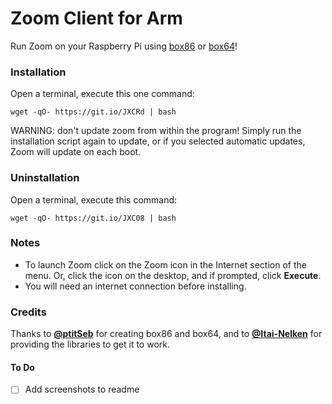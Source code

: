 # Zoom Client for Arm
Run Zoom on your Raspberry Pi using [box86](https://github.com/ptitSeb/box86/) or [box64](https://github.com/ptitSeb/box64/)!

### Installation
Open a terminal, execute this one command:
```
wget -qO- https://git.io/JXCRd | bash
```
WARNING: don't update zoom from within the program! Simply run the installation script again to update, or if you selected automatic updates, Zoom will update on each boot.

### Uninstallation
Open a terminal, execute this command:
```
wget -qO- https://git.io/JXC08 | bash
```

### Notes
- To launch Zoom click on the Zoom icon in the Internet section of the menu. Or, click the icon on the desktop, and if prompted, click **Execute**.
- You will need an internet connection before installing.

### Credits
Thanks to [**@ptitSeb**](http://github.com/ptitSeb/) for creating box86 and box64, and to [**@Itai-Nelken**](http://github.com/Itai-Nelken/) for providing the libraries to get it to work.

#### To Do

- [ ] Add screenshots to readme